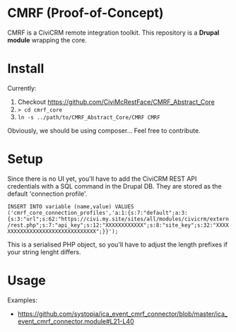 # CMRF (Proof-of-Concept)
CMRF is a CiviCRM remote integration toolkit. This repository is a **Drupal module** wrapping the core.

# Install
Currently:

 1. Checkout https://github.com/CiviMcRestFace/CMRF_Abstract_Core
 1. ``> cd cmrf_core``
 1. ``ln -s ../path/to/CMRF_Abstract_Core/CMRF CMRF``

Obviously, we should be using composer... Feel free to contribute.

# Setup

Since there is no UI yet, you'll have to add the CiviCRM REST API credentials with a SQL command in the Drupal DB. They are stored as the default 'connection profile'.

``
INSERT INTO variable (name,value) VALUES ('cmrf_core_connection_profiles','a:1:{s:7:"default";a:3:{s:3:"url";s:62:"https://civi.my.site/sites/all/modules/civicrm/extern/rest.php";s:7:"api_key";s:12:"XXXXXXXXXXXX";s:8:"site_key";s:32:"XXXXXXXXXXXXXXXXXXXXXXXXXXXXXXXX";}}');
``

This is a serialised PHP object, so you'll have to adjust the length prefixes if your string lenght differs.

# Usage

Examples:
 * https://github.com/systopia/ica_event_cmrf_connector/blob/master/ica_event_cmrf_connector.module#L21-L40
